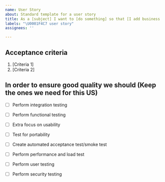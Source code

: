 ```yaml
---
name: User Story
about: Standard template for a user story
title: As a [subject] I want to [do something] so that [I add business value]
labels: "\U0001F4C7 user story"
assignees: ''

---
```


## Acceptance criteria
1. [Criteria 1]
1. [Criteria 2]

## In order to ensure good quality we should (Keep the ones we need for this US)
- [ ] Perform integration testing
- [ ] Perform functional testing
- [ ] Extra focus on usability
- [ ] Test for portability
- [ ] Create automated acceptance test/smoke test
- [ ] Perform performance and load test
- [ ] Perform user testing
- [ ] Perform security testing

